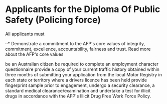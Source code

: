 # Applicants for the Diploma Of Public Safety (Policing force)

All applicants must

··* Demonstrate a commitment to the AFP's core values of integrity, commitment, excellence, accountability, fairness and trust. Read more about the AFP's core values

be an Australian citizen
be required to complete an employment character questionnaire
provide a copy of your current traffic history obtained within three months of submitting your application from the local Motor Registry in each state or territory where a drivers licence has been held
provide fingerprint sample
prior to engagement, undergo a security clearance, a standard medical clearance/examination and undertake a test for illicit drugs in accordance with the AFP's Illicit Drug Free Work Force Policy.
